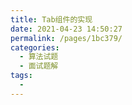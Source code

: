 ```yaml
---
title: Tab组件的实现
date: 2021-04-23 14:50:27
permalink: /pages/1bc379/
categories:
  - 算法试题
  - 面试题解
tags:
  -
---
```

